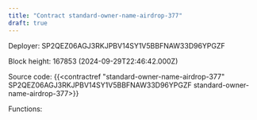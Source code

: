 ```yaml
---
title: "Contract standard-owner-name-airdrop-377"
draft: true
---
```

Deployer: SP2QEZ06AGJ3RKJPBV14SY1V5BBFNAW33D96YPGZF


 



Block height: 167853 (2024-09-29T22:46:42.000Z)

Source code: {{<contractref "standard-owner-name-airdrop-377" SP2QEZ06AGJ3RKJPBV14SY1V5BBFNAW33D96YPGZF standard-owner-name-airdrop-377>}}

Functions:


